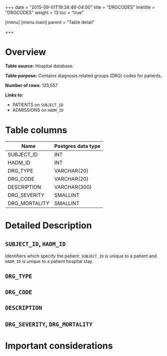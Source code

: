 +++
date = "2015-09-01T19:34:46-04:00"
title = "DRGCODES"
linktitle = "DRGCODES"
weight = 13
toc = "true"

[menu]
  [menu.main]
    parent = "Table detail"

+++

# Overview

**Table source:** Hospital database.

**Table purpose:** Contains diagnosis related groups (DRG) codes for patients.

**Number of rows:** 125,557

**Links to:**

* PATIENTS on `SUBJECT_ID`
* ADMISSIONS on `HADM_ID`

# Table columns

Name | Postgres data type 
---- | ---- 
SUBJECT\_ID | INT
HADM\_ID | INT
DRG\_TYPE | VARCHAR(20)
DRG\_CODE | VARCHAR(20)
DESCRIPTION | VARCHAR(300)
DRG\_SEVERITY | SMALLINT
DRG\_MORTALITY | SMALLINT
	
# Detailed Description

## `SUBJECT_ID`, `HADM_ID`

Identifiers which specify the patient: `SUBJECT_ID` is unique to a patient and `HADM_ID` is unique to a patient hospital stay.

## `DRG_TYPE`

## `DRG_CODE`

## `DESCRIPTION`

## `DRG_SEVERITY`, `DRG_MORTALITY`


# Important considerations